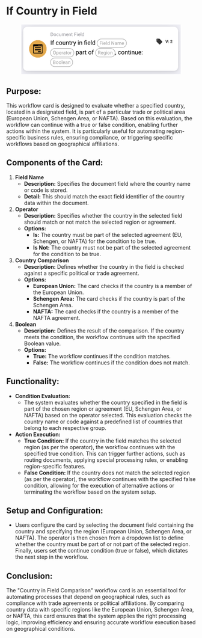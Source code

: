 # If Country in Field

<figure><img src="../../../../.gitbook/assets/image (13) (1) (1) (1) (1).png" alt="" width="563"><figcaption></figcaption></figure>

## **Purpose:**

This workflow card is designed to evaluate whether a specified country, located in a designated field, is part of a particular trade or political area (European Union, Schengen Area, or NAFTA). Based on this evaluation, the workflow can continue with a true or false condition, enabling further actions within the system. It is particularly useful for automating region-specific business rules, ensuring compliance, or triggering specific workflows based on geographical affiliations.

## **Components of the Card:**

1. **Field Name**
   * **Description:** Specifies the document field where the country name or code is stored.
   * **Detail:** This should match the exact field identifier of the country data within the document.&#x20;
2. **Operator**
   * **Description:** Specifies whether the country in the selected field should match or not match the selected region or agreement.
   * **Options:**
     * **Is:** The country must be part of the selected agreement (EU, Schengen, or NAFTA) for the condition to be true.
     * **Is Not:** The country must not be part of the selected agreement for the condition to be true.
3. **Country Comparison**
   * **Description:** Defines whether the country in the field is checked against a specific political or trade agreement.
   * **Options:**
     * **European Union:** The card checks if the country is a member of the European Union.
     * **Schengen Area:** The card checks if the country is part of the Schengen Area.
     * **NAFTA:** The card checks if the country is a member of the NAFTA agreement.
4. **Boolean**
   * **Description:** Defines the result of the comparison. If the country meets the condition, the workflow continues with the specified Boolean value.
   * **Options:**
     * **True:** The workflow continues if the condition matches.
     * **False:** The workflow continues if the condition does not match.

## **Functionality:**

* **Condition Evaluation:**
  * The system evaluates whether the country specified in the field is part of the chosen region or agreement (EU, Schengen Area, or NAFTA) based on the operator selected. This evaluation checks the country name or code against a predefined list of countries that belong to each respective group.
* **Action Execution:**
  * **True Condition:** If the country in the field matches the selected region (as per the operator), the workflow continues with the specified true condition. This can trigger further actions, such as routing documents, applying special processing rules, or enabling region-specific features.
  * **False Condition:** If the country does not match the selected region (as per the operator), the workflow continues with the specified false condition, allowing for the execution of alternative actions or terminating the workflow based on the system setup.

## **Setup and Configuration:**&#x20;

* Users configure the card by selecting the document field containing the country and specifying the region (European Union, Schengen Area, or NAFTA). The operator is then chosen from a dropdown list to define whether the country must be part of or not part of the selected region. Finally, users set the continue condition (true or false), which dictates the next step in the workflow.

## **Conclusion:**

The "Country in Field Comparison" workflow card is an essential tool for automating processes that depend on geographical rules, such as compliance with trade agreements or political affiliations. By comparing country data with specific regions like the European Union, Schengen Area, or NAFTA, this card ensures that the system applies the right processing logic, improving efficiency and ensuring accurate workflow execution based on geographical conditions.
